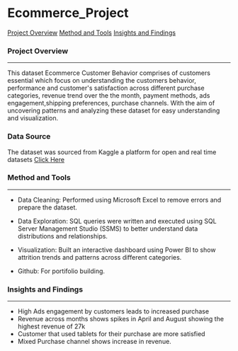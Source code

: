 # Ecommerce_Project

[Project Overview](#prject-overview)
[Method and Tools](#method-and-tools)
[Insights and Findings](#insights-and-findings)

### Project Overview
---
This dataset Ecommerce Customer Behavior comprises of customers essential which focus on understanding the customers behavior, performance and customer's satisfaction across different  purchase categories, revenue trend over the the month, payment methods, ads engagement,shipping preferences, purchase channels. 
With the aim of uncovering patterns and analyzing these dataset for easy understanding and visualization.

### Data Source
The dataset was sourced from Kaggle a platform for open and real time datasets [Click Here](https://www.kaggle.com/)

### Method and Tools
---
-  Data Cleaning: Performed using Microsoft Excel to remove errors and prepare the dataset.

- Data Exploration: SQL queries were written and executed using SQL Server Management Studio (SSMS) to better understand data distributions and relationships.

- Visualization: Built an interactive dashboard using Power BI to show attrition trends and patterns across different categories.

- Github: For portifolio building.

### Insights and Findings
---
- High Ads engagement by customers leads to increased purchase
- Revenue across months shows spikes in April and August showing the highest revenue of 27k
- Customer that used tablets for their purchase are more satisfied
- Mixed Purchase channel shows increase in revenue.



